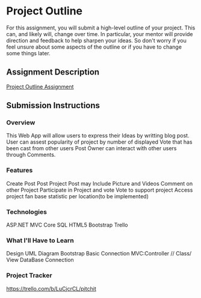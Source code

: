 # Project Outline
For this assignment, you will submit a high-level outline of your project. This can, and likely will, change over time. In particular, your mentor will provide direction and feedback to help sharpen your ideas. So don't worry if you feel unsure about some aspects of the outline or if you have to change some things later.

## Assignment Description
[Project Outline Assignment](https://education.launchcode.org/liftoff/modules/assignments/project-outline)

## Submission Instructions

### Overview
This Web App will allow users to express their Ideas by writting  blog post.
User can assest popularity of project by number of displayed Vote that has been cast from other users
Post Owner can interact with other users through Comments.
### Features
Create Post
Post Project
Post may Include Picture and Videos
Comment on other Project
Participate in Project and vote
Vote to support project 
Access project fan base statistic per location(to be implemented)

### Technologies
ASP.NET
MVC Core
SQL
HTML5
Bootstrap
Trello
### What I'll Have to Learn
Design UML Diagram
Bootstrap Basic 
Connection MVC:Controller // Class/ View
DataBase Connection

### Project Tracker
https://trello.com/b/LuCjcrCL/pitchit
